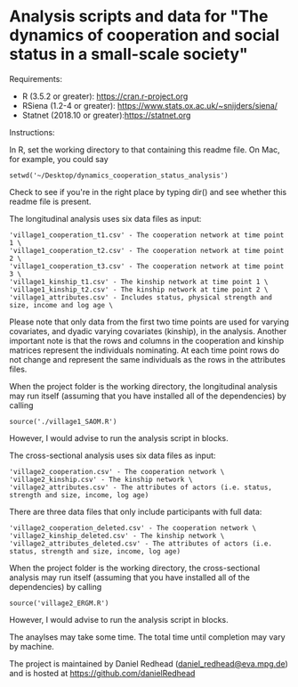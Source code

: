 Analysis scripts and data for "The dynamics of cooperation and social status in a small-scale society" 
============

Requirements: 

- R (3.5.2 or greater): https://cran.r-project.org
- RSiena (1.2-4 or greater): https://www.stats.ox.ac.uk/~snijders/siena/
- Statnet (2018.10 or greater):https://statnet.org


Instructions:

In R, set the working directory to that containing this readme file. On Mac, for example, you could say

```
setwd('~/Desktop/dynamics_cooperation_status_analysis')
```

Check to see if you're in the right place by typing dir() and see whether this readme file is present. 


The longitudinal analysis uses six data files as input: 

```
'village1_cooperation_t1.csv' - The cooperation network at time point 1 \
'village1_cooperation_t2.csv' - The cooperation network at time point 2 \
'village1_cooperation_t3.csv' - The cooperation network at time point 3 \
'village1_kinship_t1.csv' - The kinship network at time point 1 \
'village1_kinship_t2.csv' - The kinship network at time point 2 \
'village1_attributes.csv' - Includes status, physical strength and size, income and log age \
```

Please note that only data from the first two time points are used for varying covariates, and dyadic varying covariates (kinship), in the analysis. Another important note is that the rows and columns in the cooperation and kinship matrices represent the individuals nominating. At each time point rows do not change and represent the same individuals as the rows in the attributes files.

When the project folder is the working directory, the longitudinal analysis may run itself (assuming that you have installed all of the dependencies) by calling

```
source('./village1_SAOM.R')
```

However, I would advise to run the analysis script in blocks. 

The cross-sectional analysis uses six data files as input: 

```
'village2_cooperation.csv' - The cooperation network \
'village2_kinship.csv' - The kinship network \
'village2_attributes.csv' - The attributes of actors (i.e. status, strength and size, income, log age)
```

There are three data files that only include participants with full data:

```
'village2_cooperation_deleted.csv' - The cooperation network \
'village2_kinship_deleted.csv' - The kinship network \
'village2_attributes_deleted.csv' - The attributes of actors (i.e. status, strength and size, income, log age)
```

When the project folder is the working directory, the cross-sectional analysis may run itself (assuming that you have installed all of the dependencies) by calling

```
source('village2_ERGM.R')
```

However, I would advise to run the analysis script in blocks. 

The anaylses may take some time. The total time until completion may vary by machine. 

The project is maintained by Daniel Redhead (daniel_redhead@eva.mpg.de) and is hosted at https://github.com/danielRedhead
